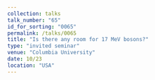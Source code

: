 ```yaml
---
collection: talks
talk_number: "65"
id_for_sorting: "0065"
permalink: /talks/0065
title: "Is there any room for 17 MeV bosons?" 
type: "invited seminar"
venue: "Columbia University"
date: 10/23
location: "USA"
---
```

